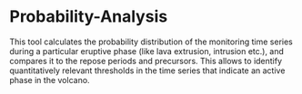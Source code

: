 # Probability-Analysis
This tool calculates the probability distribution of the monitoring time series during a particular eruptive phase (like lava extrusion, intrusion etc.), and compares it to the repose periods and precursors. This allows to identify quantitatively relevant thresholds in the time series that indicate an active phase in the volcano. 
